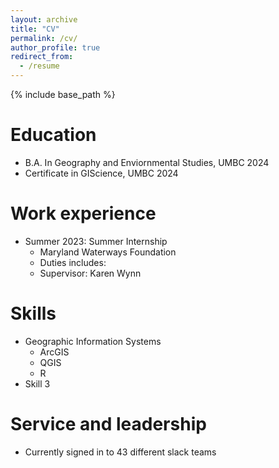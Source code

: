 ```yaml
---
layout: archive
title: "CV"
permalink: /cv/
author_profile: true
redirect_from:
  - /resume
---
```


{% include base_path %}

Education
======
* B.A. In Geography and Enviornmental Studies, UMBC 2024
* Certificate in GIScience, UMBC 2024

Work experience
======
* Summer 2023: Summer Internship
  * Maryland Waterways Foundation
  * Duties includes: 
  * Supervisor: Karen Wynn
  
Skills
======
* Geographic Information Systems
  * ArcGIS
  * QGIS
  * R
* Skill 3

Service and leadership
======
* Currently signed in to 43 different slack teams
